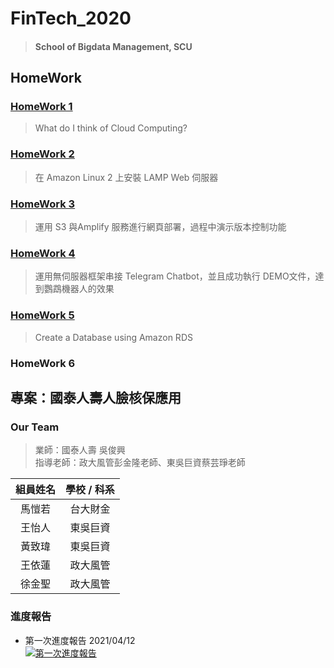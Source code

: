 # FinTech_2020

> #### School of Bigdata Management, SCU

## HomeWork
### [HomeWork 1](https://github.com/cherrytora/FinTech/blob/main/HW_1.md) 
> What do I think of Cloud Computing?

### [HomeWork 2](https://github.com/cherrytora/FinTech/blob/main/HW_2.md) 
> 在 Amazon Linux 2 上安裝 LAMP Web 伺服器

### [HomeWork 3](https://github.com/cherrytora/FinTech/blob/main/HW_3.md)
> 運用 S3 與Amplify 服務進行網頁部署，過程中演示版本控制功能

### [HomeWork 4](https://github.com/cherrytora/FinTech/blob/main/HW_4.md)
> 運用無伺服器框架串接 Telegram Chatbot，並且成功執行 DEMO文件，達到鸚鵡機器人的效果  

### [HomeWork 5]()
> Create a Database using Amazon RDS 

### HomeWork 6

## 專案：國泰人壽人臉核保應用 
### Our Team
> 業師：國泰人壽 吳俊興    
> 指導老師：政大風管彭金隆老師、東吳巨資蔡芸琤老師

| 組員姓名   | 學校 / 科系   | 
| :---: | :-------------: | 
| 馬愷若   | 台大財金       | 
| 王怡人   | 東吳巨資       | 
| 黃致瑋   | 東吳巨資       |
| 王依蓮   | 政大風管       | 
| 徐金聖   | 政大風管       | 

### 進度報告
* 第一次進度報告  2021/04/12  
[![第一次進度報告](http://img.youtube.com/vi/QZrZ1keDxIA/0.jpg)](https://www.youtube.com/watch?v=QZrZ1keDxIA)


